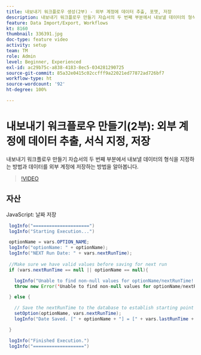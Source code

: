 ```yaml
---
title: 내보내기 워크플로우 생성(2부) - 외부 계정에 데이터 추출, 포맷, 저장
description: 내보내기 워크플로우 만들기 자습서의 두 번째 부분에서 내보낼 데이터의 형식을 지정하는 방법과 데이터를 외부 계정에 저장하는 방법을 알아봅니다.
feature: Data Import/Export, Workflows
kt: 8160
thumbnail: 336391.jpg
doc-type: feature video
activity: setup
team: TM
role: Admin
level: Beginner, Experienced
exl-id: ac29b75c-a838-4183-8ec5-034281290725
source-git-commit: 85a32e0415c02ccfff9a22021ed77872ad726bf7
workflow-type: ht
source-wordcount: '92'
ht-degree: 100%

---
```


# 내보내기 워크플로우 만들기(2부): 외부 계정에 데이터 추출, 서식 지정, 저장

내보내기 워크플로우 만들기 자습서의 두 번째 부분에서 내보낼 데이터의 형식을 지정하는 방법과 데이터를 외부 계정에 저장하는 방법을 알아봅니다.

>[!VIDEO](https://video.tv.adobe.com/v/336391?quality=12)

## 자산

JavaScript: 날짜 저장

```java
 logInfo("=====================")
 logInfo("Starting Execution...")

 optionName = vars.OPTION_NAME;
 logInfo("optionName: " + optionName);
 logInfo("NEXT Run Date: " + vars.nextRunTime);
 
 //Make sure we have valid values before saving for next run
 if (vars.nextRunTime == null || optionName == null){

   logInfo("Unable to find non-null values for optionName/nextRunTime! Throwing Error.")
   throw new Error('Unable to find non-null values for optionName/nextRunTime!  Ending Execution.');

 } else {

   // Save the nextRunTime to the database to establish starting point for next run.
   setOption(optionName, vars.nextRunTime);
   logInfo("Date Saved. [" + optionName + "] = [" + vars.lastRunTime + "]")

 }

 logInfo("Finished Execution.") 
 logInfo("===================")
```
